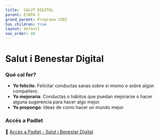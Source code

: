 ```yaml
---
title:  SALUT DIGITAL
parent: ETAPA 1
grand_parent: Programa CODI
has_children: true
layout: default
nav_order: 40
---
```



# Salut i Benestar Digital


### Qué cal fer?

- **Yo felicito**: Felicitar conductas sanas sobre si mismo o sobre algún compañero.
- **Yo mejoraria**: Conductas o hábitos que puedan mejorarse o hacer alguna sugerencia para hacer algo mejor.
- **Yo propongo**: Ideas de como hacer un mundo mejor.


### Accés a Padlet



:paperclip: [Accés a Padlet - Salut i Benestar Digital](https://padlet.com/mgomezc22/salud-y-bienestar-digital-nzau7h601m76ckkn)



